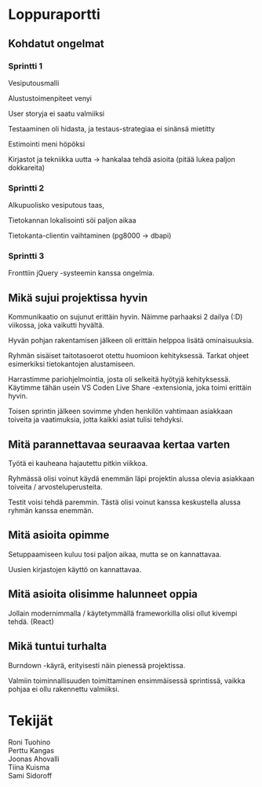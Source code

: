 # Loppuraportti

## Kohdatut ongelmat

### Sprintti 1

Vesiputousmalli

Alustustoimenpiteet venyi

User storyja ei saatu valmiiksi

Testaaminen oli hidasta, ja testaus-strategiaa ei sinänsä mietitty

Estimointi meni höpöksi

Kirjastot ja tekniikka uutta -> hankalaa tehdä asioita (pitää lukea paljon
dokkareita)

### Sprintti 2

Alkupuolisko vesiputous taas,

Tietokannan lokalisointi söi paljon aikaa

Tietokanta-clientin vaihtaminen (pg8000 -> dbapi)

### Sprintti 3

Fronttiin jQuery -systeemin kanssa ongelmia.

## Mikä sujui projektissa hyvin

Kommunikaatio on sujunut erittäin hyvin. Näimme parhaaksi 2 dailya (:D)
viikossa, joka vaikutti hyvältä.

Hyvän pohjan rakentamisen jälkeen oli erittäin helppoa lisätä ominaisuuksia.

Ryhmän sisäiset taitotasoerot otettu huomioon kehityksessä. Tarkat ohjeet
esimerkiksi tietokantojen alustamiseen.

Harrastimme pariohjelmointia, josta oli selkeitä hyötyjä kehityksessä. Käytimme
tähän usein VS Coden Live Share -extensionia, joka toimi erittäin hyvin.

Toisen sprintin jälkeen sovimme yhden henkilön vahtimaan asiakkaan toiveita ja
vaatimuksia, jotta kaikki asiat tulisi tehdyksi.

## Mitä parannettavaa seuraavaa kertaa varten

Työtä ei kauheana hajautettu pitkin viikkoa.

Ryhmässä olisi voinut käydä enemmän läpi projektin alussa olevia asiakkaan
toiveita / arvosteluperusteita.

Testit voisi tehdä paremmin. Tästä olisi voinut kanssa keskustella alussa ryhmän
kanssa enemmän.

## Mitä asioita opimme

Setuppaamiseen kuluu tosi paljon aikaa, mutta se on kannattavaa.

Uusien kirjastojen käyttö on kannattavaa.

## Mitä asioita olisimme halunneet oppia

Jollain modernimmalla / käytetymmällä frameworkilla olisi ollut kivempi tehdä.
(React)

## Mikä tuntui turhalta

Burndown -käyrä, erityisesti näin pienessä projektissa.

Valmiin toiminnallisuuden toimittaminen ensimmäisessä sprintissä, vaikka pohjaa
ei ollu rakennettu valmiiksi.

# Tekijät

Roni Tuohino  
Perttu Kangas  
Joonas Ahovalli  
Tiina Kuisma  
Sami Sidoroff
